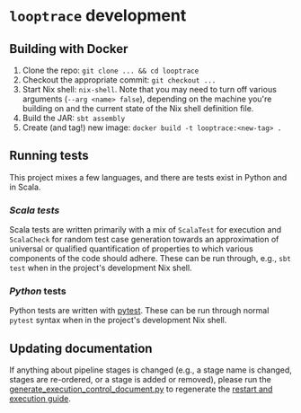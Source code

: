 # `looptrace` development

## Building with Docker
1. Clone the repo: `git clone ... && cd looptrace`
1. Checkout the appropriate commit: `git checkout ...`
1. Start Nix shell: `nix-shell`. Note that you may need to turn off various arguments (`--arg <name> false`), depending on the machine you're building on and the current state of the Nix shell definition file.
1. Build the JAR: `sbt assembly`
1. Create (and tag!) new image: `docker build -t looptrace:<new-tag> .`

## Running tests
This project mixes a few languages, and there are tests exist in Python and in Scala.

### _Scala tests_
Scala tests are written primarily with a mix of `ScalaTest` for execution and `ScalaCheck` for random test case generation towards an approximation of universal or qualified quantification of properties to which various components of the code should adhere. These can be run through, e.g., `sbt test` when in the project's development Nix shell.

### _Python_ tests
Python tests are written with [pytest](https://docs.pytest.org/en/7.4.x/contents.html).
These can be run through normal `pytest` syntax when in the project's development Nix shell.

## Updating documentation
If anything about pipeline stages is changed (e.g., a stage name is changed, stages are re-ordered, or a stage is added or removed), please run the [generate_execution_control_document.py](../bin/cli/generate_execution_control_document.py) to regenerate the [restart and execution guide](./pipeline-execution-control-and-rerun.md).
